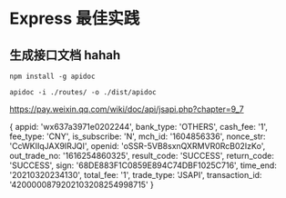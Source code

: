 # Express 最佳实践

## 生成接口文档 hahah

``` 
npm install -g apidoc

apidoc -i ./routes/ -o ./dist/apidoc

```

https://pay.weixin.qq.com/wiki/doc/api/jsapi.php?chapter=9_7

{
 appid: 'wx637a3971e0202244',
 bank_type: 'OTHERS',
 cash_fee: '1',
 fee_type: 'CNY',
 is_subscribe: 'N',
 mch_id: '1604856336',
 nonce_str: 'CcWKIIqJAX9IRJQI',
 openid: 'oSSR-5VB8sxnQXRMVR0RcB02IzKo',
 out_trade_no: '1616254860325',
 result_code: 'SUCCESS',
 return_code: 'SUCCESS',
 sign: '68DE883F1C0859E894C74DBF1025C716',
 time_end: '20210320234130',
 total_fee: '1',
 trade_type: 'JSAPI',
 transaction_id: '4200000879202103208254998715'
}
